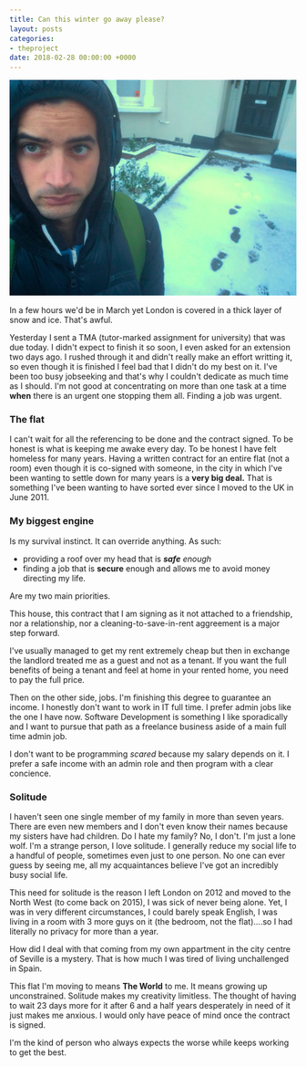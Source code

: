 ```yaml
---
title: Can this winter go away please?
layout: posts
categories:
- theproject
date: 2018-02-28 00:00:00 +0000
---
```

![](/uploads/2018/02/28/DXJa-ZrW4AAb9l9.jpg)

In a few hours we'd be in March yet London is covered in a thick layer of snow and ice. That's awful. 

Yesterday I sent a TMA (tutor-marked assignment for university) that was due today. I didn't expect to finish it so soon, I even asked for an extension two days ago. I rushed through it and didn't really make an effort writting it, so even though it is finished I feel bad that I didn't do my best on it. I've been too busy jobseeking and that's why I couldn't dedicate as much time as I should. I'm not good at concentrating on more than one task at a time **when** there is an urgent one stopping them all. Finding a job was urgent. 

### The flat

I can't wait for all the referencing to be done and the contract signed. To be honest is what is keeping me awake every day. To be honest I have felt homeless for many years. Having a written contract for an entire flat (not a room) even though it is co-signed with someone, in the city in which I've been wanting to settle down for many years is a **very big deal.** That is something I've been wanting to have sorted ever since I moved to the UK in June 2011. 

### My biggest engine

Is my survival instinct. It can override anything. As such:

* providing a roof over my head that is **_safe_** _enough_
* finding a job that is **secure** enough and allows me to avoid money directing my life. 

Are my two main priorities. 

This house, this contract that I am signing as it not attached to a friendship, nor a relationship, nor a cleaning-to-save-in-rent aggreement is a major step forward. 

I've usually managed to get my rent extremely cheap but then in exchange the landlord treated me as a guest and not as a tenant. If you want the full benefits of being a tenant and feel at home in your rented home, you need to pay the full price. 

Then on the other side, jobs. I'm finishing this degree to guarantee an income. I honestly don't want to work in IT full time. I prefer admin jobs like the one I have now. Software Development is something I like sporadically and I want to pursue that path as a freelance business aside of a main full time admin job. 

I don't want to be programming _scared_ because my salary depends on it. I prefer a safe income with an admin role and then program with a clear concience. 

### Solitude

I haven't seen one single member of my family in more than seven years. There are even new members and I don't even know their names because my sisters have had children. Do I hate my family? No, I don't. I'm just a lone wolf. I'm a strange person, I love solitude. I generally reduce my social life to a handful of people, sometimes even just to one person. No one can ever guess by seeing me, all my acquaintances believe I've got an incredibly busy social life. 

This need for solitude is the reason I left London on 2012 and moved to the North West (to come back on 2015), I was sick of never being alone. Yet, I was in very different circumstances, I could barely speak English, I was living in a room with 3 more guys on it (the bedroom, not the flat)....so I had literally no privacy for more than a year. 

How did I deal with that coming from my own appartment in the city centre of Seville is a mystery. That is how much I was tired of living unchallenged in Spain. 

This flat I'm moving to means **The World** to me. It means growing up unconstrained. Solitude makes my creativity limitless. The thought of having to wait 23 days more for it after 6 and a half years desperately in need of it just makes me anxious. I would only have peace of mind once the contract is signed. 

I'm the kind of person who always expects the worse while keeps working to get the best. 